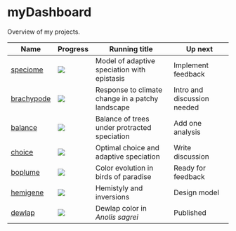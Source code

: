 # myDashboard

Overview of my projects.

| Name | Progress | Running title | Up next |
|--|--|--|--|
| [speciome](https://github.com/rscherrer/speciome) | ![](https://geps.dev/progress/80) | Model of adaptive speciation with epistasis | Implement feedback |
| [brachypode](https://github.com/rscherrer/brachypode) | ![](https://geps.dev/progress/70) | Response to climate change in a patchy landscape | Intro and discussion needed |
| [balance](https://github.com/rscherrer/balance) | ![](https://geps.dev/progress/80) | Balance of trees under protracted speciation | Add one analysis |
| [choice](https://github.com/rscherrer/choice) | ![](https://geps.dev/progress/80) | Optimal choice and adaptive speciation | Write discussion |
| [boplume](https://github.com/rscherrer/boplume) | ![](https://geps.dev/progress/80) | Color evolution in birds of paradise | Ready for feedback |
| [hemigene](https://github.com/rscherrer/hemigene) | ![](https://geps.dev/progress/20) | Hemistyly and inversions | Design model |
| [dewlap](https://github.com/rscherrer/dewlap) | ![](https://geps.dev/progress/100) | Dewlap color in _Anolis sagrei_ | Published |
